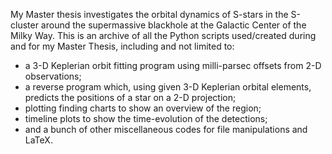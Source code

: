My Master thesis investigates the orbital dynamics of S-stars in the S-cluster around the supermassive blackhole at the Galactic Center of the Milky Way.
This is an archive of all the Python scripts used/created during and for my Master Thesis, including and not limited to:
- a 3-D Keplerian orbit fitting program using milli-parsec offsets from 2-D observations;
- a reverse program which, using given 3-D Keplerian orbital elements, predicts the positions of a star on a 2-D projection;
- plotting finding charts to show an overview of the region;
- timeline plots to show the time-evolution of the detections;
- and a bunch of other miscellaneous codes for file manipulations and LaTeX.


